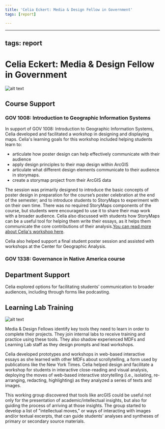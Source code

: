 ```yaml
---
title: 'Celia Eckert: Media & Design Fellow in Government'
tags: [report]

---
```


---
tags: report
---

# Celia Eckert: Media & Design Fellow in Government

![alt text](https://files.slack.com/files-pri/T0HTW3H0V-F03TMFWNZC7/20220816.0.002_mdf.orientation.workshop_5d.a.cr2.0034.jpg?pub_secret=504bc8666e)

## Course Support

### GOV 1008: Introduction to Geographic Information Systems

In support of GOV 1008: Introduction to Geographic Information Systems, Celia developed and facilitated a workshop in designing and displaying maps. Celia's learning goals for this workshop included helping students learn to: 
* articulate how poster design can help effectively communicate with their audience
* apply design principles to their map design within ArcGIS
* articulate what different design elements communicate to their audience in storymaps.
* create a storymap project from their ArcGIS data

The session was primarily designed to introduce the basic concepts of poster design in preparation for the course’s poster celebration at the end of the semester; and to introduce students to StoryMaps to experiment with on their own time. There was no required StoryMaps components of the course, but students were encouraged to use it to share their map work with a broader audience. Celia also discussed with students how StoryMaps can be a useful tool for helping them write their essays, as it helps them communicate the core contributions of their analysis.[You can read more about Celia's workshop here](https://hackmd.io/EzF8Ja4yTKC_YVZgiUSMBA?view).

Celia also helped support a final student poster session and assisted with workshops at the Center for Geographic Analysis.

### GOV 1338: Governance in Native America course



## Department Support

Celia explored options for facilitating students’ communication to broader audiences, including through forms like podcasting. 

## Learning Lab Training

![alt text](https://files.slack.com/files-pri/T0HTW3H0V-F04CBN2JTEU/img_3181-edit.jpg?pub_secret=4eba9c6029)

Media & Design Fellows identify key tools they need to learn in order to complete their projects. They join internal labs to receive training and practice using these tools. They also shadow experienced MDFs and Learning Lab staff as they design prompts and lead workshops. 

Celia developed prototypes and workshops in web-based interactive essays as she learned with other MDFs about scrollytelling, a form used by publications like the New York Times. Celia helped design and facilitate a workshop for students in interactive close-reading and visual analysis, deploying the moves of web-based interactive storytelling (i.e., isolating, re-arranging, redacting, highlighting) as they analyzed a series of texts and images. 

This working group discovered that tools like arcGIS could be useful not only for the presentation of academic/intellectual insights, but also for guiding the process of arriving at those insights.  The group started to develop a list of "intellectual moves," or ways of interacting with images and/or textual excerpts, that can guide students' analyses and syntheses of primary or secondary source materials.